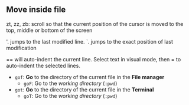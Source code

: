 ## Move inside file

zt, zz, zb: scroll so that the current position of the cursor is moved to the top, middle or bottom of the screen

'. jumps to the last modified line. `. jumps to the exact position of last modification

== will auto-indent the current line.  Select text in visual mode, then = to auto-indent the selected lines.

* `gof`: **Go** to the directory of the current file in the **File manager** 
    * `goF`: Go to the *working directory* (`:pwd`)
* `got`: **Go** to the directory of the current file in the **Terminal**
    * `goT`: Go to the *working directory* (`:pwd`)
